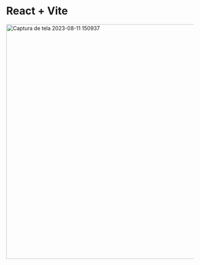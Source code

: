 # React + Vite

<img width="630" alt="Captura de tela 2023-08-11 150937" src="https://github.com/leandroricke100/imc/assets/139234675/46127fbc-232a-4be2-93e3-b76fa88ebcaa">

